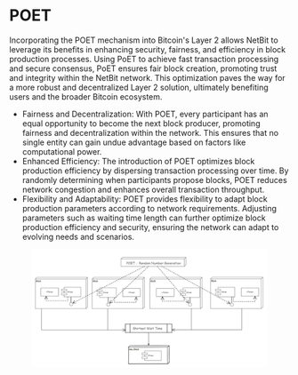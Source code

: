 # POET

Incorporating the POET mechanism into Bitcoin's Layer 2 allows NetBit to leverage its benefits in enhancing security, fairness, and efficiency in block production processes. Using PoET to achieve fast transaction processing and secure consensus, PoET ensures fair block creation, promoting trust and integrity within the NetBit network. This optimization paves the way for a more robust and decentralized Layer 2 solution, ultimately benefiting users and the broader Bitcoin ecosystem.

* Fairness and Decentralization: With POET, every participant has an equal opportunity to become the next block producer, promoting fairness and decentralization within the network. This ensures that no single entity can gain undue advantage based on factors like computational power.
* Enhanced Efficiency: The introduction of POET optimizes block production efficiency by dispersing transaction processing over time. By randomly determining when participants propose blocks, POET reduces network congestion and enhances overall transaction throughput.&#x20;
* Flexibility and Adaptability: POET provides flexibility to adapt block production parameters according to network requirements. Adjusting parameters such as waiting time length can further optimize block production efficiency and security, ensuring the network can adapt to evolving needs and scenarios.

<figure><img src="../../.gitbook/assets/POET-01 (1).png" alt=""><figcaption></figcaption></figure>
